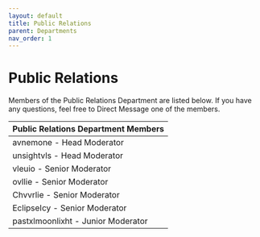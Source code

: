 ```yaml
---
layout: default
title: Public Relations
parent: Departments
nav_order: 1
---
```


# Public Relations
Members of the Public Relations Department are listed below. If you have any questions, feel free to Direct Message one of the members.

| Public Relations Department Members      | 
|:-------------|
| avnemone - Head Moderator | 
| unsightvls - Head Moderator | 
| vleuio - Senior Moderator |
| ovllie - Senior Moderator |
| Chvvrlie - Senior Moderator |
| EclipseIcy - Senior Moderator |
| pastxlmoonlixht - Junior Moderator |
